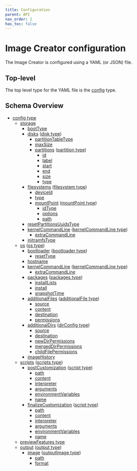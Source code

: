```yaml
---
title: Configuration
parent: API
nav_order: 2
has_toc: false
---
```


# Image Creator configuration

The Image Creator is configured using a YAML (or JSON) file.

## Top-level

The top level type for the YAML file is the [config](../configuration/config.md) type.

## Schema Overview

- [config type](../configuration/config.md)
  - [storage](../../imagecustomizer/api/configuration/config.md#storage-storage)
    - [bootType](../../imagecustomizer/api/configuration/storage.md#boottype-string)
    - [disks](../../imagecustomizer/api/configuration/storage.md#disks-disk) ([disk type](../../imagecustomizer/api/configuration/disk.md))
      - [partitionTableType](../../imagecustomizer/api/configuration/disk.md#partitiontabletype-string)
      - [maxSize](../../imagecustomizer/api/configuration/disk.md#maxsize-uint64)
      - [partitions](../../imagecustomizer/api/configuration/disk.md#partitions-partition) ([partition type](../../imagecustomizer/api/configuration/partition.md))
        - [id](../../imagecustomizer/api/configuration/partition.md#id-string)
        - [label](../../imagecustomizer/api/configuration/partition.md#label-string)
        - [start](../../imagecustomizer/api/configuration/partition.md#start-uint64)
        - [end](../../imagecustomizer/api/configuration/partition.md#end-uint64)
        - [size](../../imagecustomizer/api/configuration/partition.md#size-uint64)
        - [type](../../imagecustomizer/api/configuration/partition.md#type-string)
    - [filesystems](../../imagecustomizer/api/configuration/storage.md#filesystems-filesystem) ([filesystem type](../../imagecustomizer/api/configuration/filesystem.md))
      - [deviceId](../../imagecustomizer/api/configuration/filesystem.md#deviceid-string)
      - [type](../../imagecustomizer/api/configuration/filesystem.md#type-string)
      - [mountPoint](../../imagecustomizer/api/configuration/filesystem.md#mountpoint-mountpoint) ([mountPoint type](../../imagecustomizer/api/configuration/mountpoint.md))
        - [idType](../../imagecustomizer/api/configuration/mountpoint.md#idtype-string)
        - [options](../../imagecustomizer/api/configuration/mountpoint.md#options-string)
        - [path](../../imagecustomizer/api/configuration/mountpoint.md#path-string)
    - [resetPartitionsUuidsType](../../imagecustomizer/api/configuration/storage.md#resetpartitionsuuidstype-string)
    - [kernelCommandLine](../../imagecustomizer/api/configuration/iso.md#kernelcommandline-kernelcommandline) ([kernelCommandLine type](../../imagecustomizer/api/configuration/kernelcommandline.md))
      - [extraCommandLine](../../imagecustomizer/api/configuration/kernelcommandline.md#extracommandline-string)
    - [initramfsType](../../imagecustomizer/api/configuration/iso.md#initramfstype-string)
  - [os](../../imagecustomizer/api/configuration/config.md#os-os) ([os type](../../imagecustomizer/api/configuration/os.md))
    - [bootloader](../../imagecustomizer/api/configuration/os.md#bootloader-bootloader) ([bootloader type](../../imagecustomizer/api/configuration/bootloader.md))
      - [resetType](../../imagecustomizer/api/configuration/bootloader.md#resettype-string)
    - [hostname](../../imagecustomizer/api/configuration/os.md#hostname-string)
    - [kernelCommandLine](../../imagecustomizer/api/configuration/os.md#kernelcommandline-kernelcommandline) ([kernelCommandLine type](../../imagecustomizer/api/configuration/kernelcommandline.md))
      - [extraCommandLine](../../imagecustomizer/api/configuration/kernelcommandline.md#extracommandline-string)
    - [packages](../../imagecustomizer/api/configuration/os.md#packages-packages) ([packages type](../../imagecustomizer/api/configuration/packages.md))
      - [installLists](../../imagecustomizer/api/configuration/packages.md#installlists-string)
      - [install](../../imagecustomizer/api/configuration/packages.md#install-string)
      - [snapshotTime](../../imagecustomizer/api/configuration/packages.md#snapshottime-string)
    - [additionalFiles](../../imagecustomizer/api/configuration/os.md#additionalfiles-additionalfile) ([additionalFile type](../../imagecustomizer/api/configuration/additionalfile.md))
      - [source](../../imagecustomizer/api/configuration/additionalfile.md#source-string)
      - [content](../../imagecustomizer/api/configuration/additionalfile.md#content-string)
      - [destination](../../imagecustomizer/api/configuration/additionalfile.md#destination-string)
      - [permissions](../../imagecustomizer/api/configuration/additionalfile.md#permissions-string)
    - [additionalDirs](../../imagecustomizer/api/configuration/os.md#additionaldirs-dirconfig) ([dirConfig type](../../imagecustomizer/api/configuration/dirconfig.md))
      - [source](../../imagecustomizer/api/configuration/dirconfig.md#source-string)
      - [destination](../../imagecustomizer/api/configuration/dirconfig.md#destination-string)
      - [newDirPermissions](../../imagecustomizer/api/configuration/dirconfig.md#newdirpermissions-string)
      - [mergedDirPermissions](../../imagecustomizer/api/configuration/dirconfig.md#mergeddirpermissions-string)
      - [childFilePermissions](../../imagecustomizer/api/configuration/dirconfig.md#childfilepermissions-string)
    - [imageHistory](../../imagecustomizer/api/configuration/os.md#imagehistory-string)
  - [scripts](../../imagecustomizer/api/configuration/config.md#scripts-scripts) ([scripts type](../../imagecustomizer/api/configuration/scripts.md))
    - [postCustomization](../../imagecustomizer/api/configuration/scripts.md#postcustomization-script) ([script type](../../imagecustomizer/api/configuration/script.md))
      - [path](../../imagecustomizer/api/configuration/script.md#path-string)
      - [content](../../imagecustomizer/api/configuration/script.md#content-string)
      - [interpreter](../../imagecustomizer/api/configuration/script.md#interpreter-string)
      - [arguments](../../imagecustomizer/api/configuration/script.md#arguments-string)
      - [environmentVariables](../../imagecustomizer/api/configuration/script.md#environmentvariables-mapstring-string)
      - [name](../../imagecustomizer/api/configuration/script.md#name-string)
    - [finalizeCustomization](../../imagecustomizer/api/configuration/scripts.md#finalizecustomization-script) ([script type](../../imagecustomizer/api/configuration/script.md))
      - [path](../../imagecustomizer/api/configuration/script.md#path-string)
      - [content](../../imagecustomizer/api/configuration/script.md#content-string)
      - [interpreter](../../imagecustomizer/api/configuration/script.md#interpreter-string)
      - [arguments](../../imagecustomizer/api/configuration/script.md#arguments-string)
      - [environmentVariables](../../imagecustomizer/api/configuration/script.md#environmentvariables-mapstring-string)
      - [name](../../imagecustomizer/api/configuration/script.md#name-string)
  - [previewFeatures type](../../imagecustomizer/api/configuration/config.md#previewfeatures-string)
  - [output](../../imagecustomizer/api/configuration/config.md#output-output) ([output type](../../imagecustomizer/api/configuration/output.md))
    - [image](../../imagecustomizer/api/configuration/output.md#image-outputimage) ([outputImage type](../../imagecustomizer/api/configuration/outputImage.md))
      - [path](../../imagecustomizer/api/configuration/outputImage.md#path-string)
      - [format](../../imagecustomizer/api/configuration/outputImage.md#format-string)
